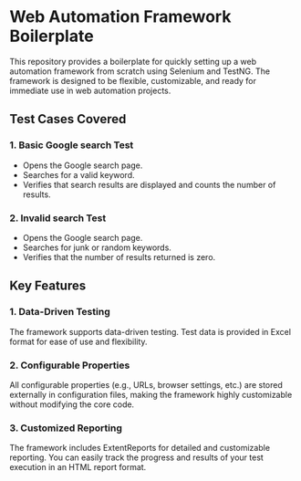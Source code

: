 # Web Automation Framework Boilerplate

This repository provides a boilerplate for quickly setting up a web automation framework from scratch using Selenium and TestNG. The framework is designed to be flexible, customizable, and ready for immediate use in web automation projects.

## Test Cases Covered

### 1. Basic Google search Test
- Opens the Google search page.
- Searches for a valid keyword.
- Verifies that search results are displayed and counts the number of results.

### 2. Invalid search Test
- Opens the Google search page.
- Searches for junk or random keywords.
- Verifies that the number of results returned is zero.

## Key Features

### 1. Data-Driven Testing
The framework supports data-driven testing. Test data is provided in Excel format for ease of use and flexibility.

### 2. Configurable Properties
All configurable properties (e.g., URLs, browser settings, etc.) are stored externally in configuration files, making the framework highly customizable without modifying the core code.

### 3. Customized Reporting
The framework includes ExtentReports for detailed and customizable reporting. You can easily track the progress and results of your test execution in an HTML report format.
